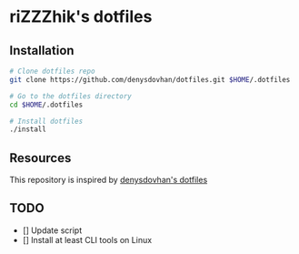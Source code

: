 # riZZZhik's dotfiles

## Installation

```bash
# Clone dotfiles repo
git clone https://github.com/denysdovhan/dotfiles.git $HOME/.dotfiles

# Go to the dotfiles directory
cd $HOME/.dotfiles

# Install dotfiles
./install
```

## Resources

This repository is inspired by [denysdovhan's dotfiles](https://github.com/denysdovhan/dotfiles)

## TODO

- [] Update script
- [] Install at least CLI tools on Linux
